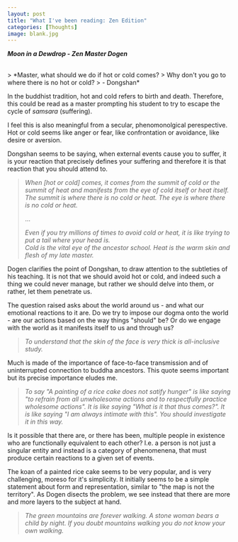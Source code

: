 ```yaml
---
layout: post
title: "What I've been reading: Zen Edition"
categories: [Thoughts]
image: blank.jpg
---
```

<p>
<strong><em> Moon in a Dewdrop - Zen Master Dogen</em></strong>
</p>
<br/>
> *Master, what should we do if hot or cold comes?  
> Why don't you go to where there is no hot or cold?  
>  - Dongshan*

In the buddhist tradition, hot and cold refers to birth and death.
Therefore, this could be read as a master prompting his student to try to escape the cycle of <em>samsara</em> (suffering).  

I feel this is also meaningful from a secular, phenomonolgical perespective.
Hot or cold seems like anger or fear, like confrontation or avoidance, like desire or aversion.  
<!--more-->
Dongshan seems to be saying, when external events cause you to suffer, it is your reaction that precisely defines your suffering and therefore it is that reaction that you should attend to.

> *When [hot or cold] comes, it comes from the summit of cold or the summit of heat and manifests from the eye of cold itself or heat itself.
> The summit is where there is no cold or heat.
> The eye is where there is no cold or heat.*  
>  
>   ...  
>  
> *Even if you try millions of times to avoid cold or heat, it is like trying to put a tail where your head is.  
> Cold is the vital eye of the ancestor school.
> Heat is the warm skin and flesh of my late master.*  

Dogen clarifies the point of Dongshan, to draw attention to the subtleties of his teaching. It is not that we should avoid hot or cold, and indeed such a thing we could never manage, but rather we should delve into them, or rather, let them penetrate us.  

The question raised asks about the world around us - and what our emotional reactions to it are. Do we try to impose our dogma onto the world - are our actions based on the way things "should" be? Or do we engage with the world as it manifests itself to us and through us?

> *To understand that the skin of the face is very thick is all-inclusive study.*  

Much is made of the importance of face-to-face transmission and of uninterrupted connection to buddha ancestors. This quote seems important but its precise importance eludes me.

> *To say "A painting of a rice cake does not satify hunger" is like saying "to refrain from all unwholesome actions and to respectfully practice wholesome actions".
> It is like saying "What is it that thus comes?".
> It is like saying "I am always intimate with this".
> You should investigate it in this way.*

Is it possible that there are, or there has been, multiple people in existence who are functionally equivalent to each other? I.e. a person is not just a singular entity and instead is a category of phenomenena, that must produce certain reactions to a given set of events.

The koan of a painted rice cake seems to be very popular, and is very challenging, moreso for it's simplicity. It initially seems to be a simple statement about form and representation, similar to "the map is not the territory". As Dogen disects the problem, we see instead that there are more and more layers to the subject at hand.

> *The green mountains are forever walking. A stone woman bears a child by night. If you doubt mountains walking you do not know your own walking.*  